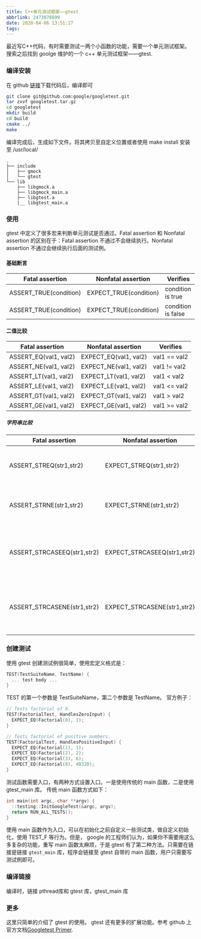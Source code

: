 ```yaml
---
title: C++单元测试框架——gtest
abbrlink: 2473078899
date: 2020-04-06 13:51:27
tags:
---
```


最近写C++代码，有时需要测试一两个小函数的功能，需要一个单元测试框架。搜索之后找到 goolge 维护的一个 c++ 单元测试框架——gtest. 
<!--more-->
### 编译安装
在 github [链接](https://github.com/google/googletest)下载代码后，编译即可
``` bash
git clone git@github.com:google/googletest.git
tar zxvf googletest.tar.gz 
cd googletest
mkdir build     
cd build
cmake ../
make 
```
编译完成后，生成如下文件。将其拷贝至自定义位置或者使用 make install 安装至 /usr/local/
```
.
├── include
│   ├── gmock
│   └── gtest
└── lib
    ├── libgmock.a
    ├── libgmock_main.a
    ├── libgtest.a
    |__ libgtest_main.a
```

### 使用

gtest 中定义了很多宏来判断单元测试是否通过。Fatal assertion 和 Nonfatal assertion 的区别在于：Fatal assertion 不通过不会继续执行。Nonfatal assertion 不通过会继续执行后面的测试例。

#### 基础断言
Fatal assertion 	        |Nonfatal assertion	        | Verifies
----                        |----                       |----                |
ASSERT_TRUE(condition)	    |EXPECT_TRUE(condition)	    |condition is true   |
ASSERT_TRUE(condition)	    |EXPECT_TRUE(condition)	    |condition is false  |

#### 二值比较
Fatal assertion 	        |Nonfatal assertion	        | Verifies
----                        |----                       |----                |
ASSERT_EQ(val1, val2)	    |EXPECT_EQ(val1, val2)	    |val1 == val2        |
ASSERT_NE(val1, val2)	    |EXPECT_NE(val1, val2)	    |val1 != val2        |
ASSERT_LT(val1, val2)	    |EXPECT_LT(val1, val2)	    |val1 < val2         |
ASSERT_LE(val1, val2)	    |EXPECT_LE(val1, val2)	    |val1 <= val2        |
ASSERT_GT(val1, val2)	    |EXPECT_GT(val1, val2)	    |val1 > val2         |
ASSERT_GE(val1, val2)	    |EXPECT_GE(val1, val2)	    |val1 >= val2        |

##### 字符串比较
Fatal assertion 	        |Nonfatal assertion	        | Verifies
----                        |----                       |----                                                       |
ASSERT_STREQ(str1,str2) 	|EXPECT_STREQ(str1,str2)	|the two C strings have the same content                    |
ASSERT_STRNE(str1,str2) 	|EXPECT_STRNE(str1,str2)	|the two C strings have different contents                  |
ASSERT_STRCASEEQ(str1,str2) |EXPECT_STRCASEEQ(str1,str2)|the two C strings have the same content, ignoring case     |
ASSERT_STRCASENE(str1,str2) |EXPECT_STRCASENE(str1,str2)|the two C strings have different contents, ignoring case   |

### 创建测试
使用 gtest 创建测试例很简单，使用宏定义格式是：
``` c++
TEST(TestSuiteName, TestName) {
  ... test body ...
}
```
TEST 的第一个参数是 TestSuiteName，第二个参数是 TestName。 
官方例子：
```c++
// Tests factorial of 0.
TEST(FactorialTest, HandlesZeroInput) {
  EXPECT_EQ(Factorial(0), 1);
}

// Tests factorial of positive numbers.
TEST(FactorialTest, HandlesPositiveInput) {
  EXPECT_EQ(Factorial(1), 1);
  EXPECT_EQ(Factorial(2), 2);
  EXPECT_EQ(Factorial(3), 6);
  EXPECT_EQ(Factorial(8), 40320);
}
```
测试函数需要入口，有两种方式设置入口。一是使用传统的 main 函数，二是使用 gtest_main 库。
传统 main 函数方式如下：
``` c++
int main(int argc, char **argv) {
  ::testing::InitGoogleTest(&argc, argv);
  return RUN_ALL_TESTS();
}
```
使用 main 函数作为入口，可以在初始化之前自定义一些测试类，做自定义初始化，使用 TEST_F 等行为。但是， google 的工程师们认为，如果你不需要用这么多复杂的功能，重写 main 函数太麻烦，于是 gtest 有了第二种方法。只需要在链接是链接 `gtest_main` 库，程序会链接至 gtest 自带的 main 函数，用户只需要写测试例即可。

### 编译链接
编译时，链接 pthread库和 gtest 库，gtest_main 库


### 更多
这里只简单的介绍了 gtest 的使用。 gtest 还有更多的扩展功能。参考 github 上官方文档[Googletest Primer](https://github.com/google/googletest/blob/master/googletest/docs/primer.md).
